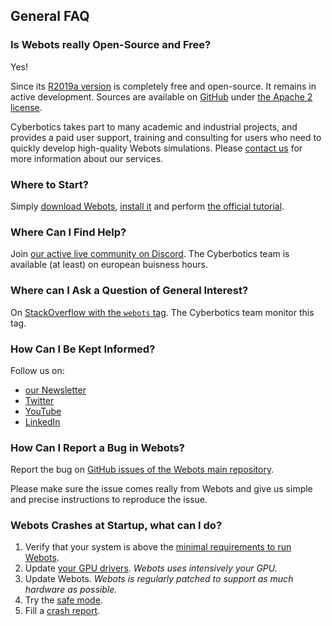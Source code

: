 ## General FAQ

### Is Webots really Open-Source and Free?

Yes!

Since its [R2019a version](../blog/Webots-2019-a-release.md) is completely free and open-source.
It remains in active development.
Sources are available on [GitHub](https://github.com/cyberbotics/webots) under [the Apache 2 license](https://github.com/cyberbotics/webots/blob/master/LICENSE).

Cyberbotics takes part to many academic and industrial projects, and provides a paid user support, training and consulting for users who need to quickly develop high-quality Webots simulations.
Please [contact us](mailto:info@cyberbotics.com) for more information about our services.

### Where to Start?

Simply [download Webots](https://cyberbotics.com/download), [install it](installation-procedure.md) and perform [the official tutorial](tutorials.md).

### Where Can I Find Help?

Join [our active live community on Discord](https://discordapp.com/invite/nTWbN9m).
The Cyberbotics team is available (at least) on european buisness hours.

### Where can I Ask a Question of General Interest?

On [StackOverflow with the `webots` tag](https://stackoverflow.com/questions/tagged/webots).
The Cyberbotics team monitor this tag.

### How Can I Be Kept Informed?

Follow us on:

- [our Newsletter](https://cyberbotics.com/news/subscribe.php)
- [Twitter](https://twitter.com/webots)
- [YouTube](http://www.youtube.com/user/cyberboticswebots)
- [LinkedIn](https://www.linkedin.com/company/20132793)

### How Can I Report a Bug in Webots?

Report the bug on [GitHub issues of the Webots main repository](https://github.com/cyberbotics/webots/issues/new/choose).

Please make sure the issue comes really from Webots and give us simple and precise instructions to reproduce the issue.

### Webots Crashes at Startup, what can I do?

1. Verify that your system is above the [minimal requirements to run Webots](system-requirements.md).
2. Update [your GPU drivers](verifying-your-graphics-driver-installation.md). *Webots uses intensively your GPU.*
3. Update Webots. *Webots is regularly patched to support as much hardware as possible.*
4. Try the [safe mode](starting-webots.md#safe-mode).
5. Fill a [crash report](https://github.com/cyberbotics/webots/issues/new/choose).
